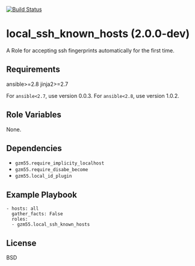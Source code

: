 [![Build Status](https://travis-ci.org/gzm55/ansible-local-ssh-known-hosts-role.svg?branch=master)](https://travis-ci.org/gzm55/ansible-local-ssh-known-hosts-role)

local_ssh_known_hosts (2.0.0-dev)
=================================

A Role for accepting ssh fingerprints automatically for the first time.

Requirements
------------

ansible>=2.8
jinja2>=2.7

For `ansible<2.7`, use version 0.0.3.
For `ansible<2.8`, use version 1.0.2.

Role Variables
--------------

None.

Dependencies
------------

- `gzm55.require_implicity_localhost`
- `gzm55.require_disabe_become`
- `gzm55.local_id_plugin`

Example Playbook
----------------

    - hosts: all
      gather_facts: False
      roles:
      - gzm55.local_ssh_known_hosts

License
-------

BSD
